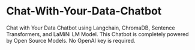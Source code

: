# Chat-With-Your-Data-Chatbot
Chat with Your Data Chatbot using Langchain, ChromaDB, Sentence Transformers, and LaMiNi LM Model. This Chatbot is completely powered by Open Source Models. No OpenAI key is required.
